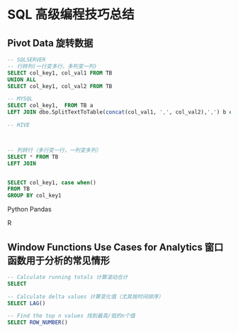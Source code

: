 # SQL 高级编程技巧总结

## Pivot Data 旋转数据

```sql
-- SQLSERVER
-- 行转列(一行变多行，多列变一列)
SELECT col_key1, col_val1 FROM TB
UNION ALL
SELECT col_key1, col_val2 FROM TB

-- MYSQL 
SELECT col_key1,  FROM TB a
LEFT JOIN dbo.SplitTextToTable(concat(col_val1, ',', col_val2),',') b on 1=1

-- HIVE



-- 列转行（多行变一行，一列变多列）
SELECT * FROM TB 
LEFT JOIN 


SELECT col_key1, case when() 
FROM TB
GROUP BY col_key1
```



Python Pandas



R 





## Window Functions Use Cases for Analytics 窗口函数用于分析的常见情形

 ```sql
 -- Calculate running totals 计算滚动合计
 SELECT 
 
 -- Calculate delta values 计算变化值（尤其按时间排序）
 SELECT LAG()
 
 -- Find the top n values 找到最高/低的n个值
 SELECT ROW_NUMBER()
 
 ```

